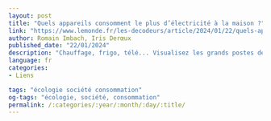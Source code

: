 ```yaml
---
layout: post
title: "Quels appareils consomment le plus d’électricité à la maison ?"
link: "https://www.lemonde.fr/les-decodeurs/article/2024/01/22/quels-appareils-consomment-le-plus-d-electricite-a-la-maison_6143074_4355772.html"
author: Romain Imbach, Iris Derœux
published_date: "22/01/2024"
description: "Chauffage, frigo, télé... Visualisez les grands postes de dépense et les pistes d’actions pour réduire sa consommation, alors que le prix de l’électricité augmente de près de 10 % en février. "
language: fr
categories:
- Liens

tags: "écologie société consommation"
og-tags: "écologie, société, consommation"
permalink: /:categories/:year/:month/:day/:title/
---
```

